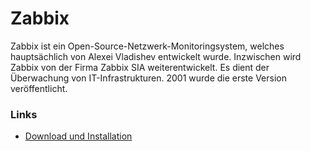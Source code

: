 # Zabbix

Zabbix ist ein Open-Source-Netzwerk-Monitoringsystem, welches hauptsächlich von Alexei Vladishev entwickelt wurde. Inzwischen wird Zabbix von der Firma Zabbix SIA weiterentwickelt. Es dient der Überwachung von IT-Infrastrukturen. 2001 wurde die erste Version veröffentlicht.

### Links
+ [Download und Installation](https://www.zabbix.com/download)
